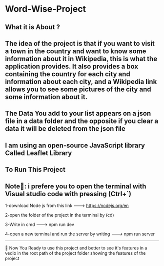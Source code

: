 # Word-Wise-Project
What it is About ? 
------------------------

The idea of ​​the project is that if you want to visit a town in the country and want to know some information about it in Wikipedia, this is what the application provides. It also provides a box containing the country for each city and information about each city, and a Wikipedia link allows you to see some pictures of the city and some information about it.
---------------------------------------------------------------
The Data You add to your list appears on a json file in a data folder and the opposite if you clear a data it will be deleted from the json file 
-----------------------------------------------------------------
I am using an open-source JavaScript library Called Leaflet Library
--------------------------------------------------------------------------------

To Run This Project
------------------------
Note👋: i prefere you to open the terminal with Visual studio code with pressing  (Ctrl+`)
-------------------------
1-download Node js from this link ---> https://nodejs.org/en

2-open the folder of the project in the terminal by (cd)

3-Write in cmd ---> npm run dev

4-open a new terminal and run the server by writing ---> npm run server 


---------------------------------------------------------------------------------------------------
👋 Now You Ready to use this project and better to see it's features in a vedio in the root path of the project folder showing the features of the project
